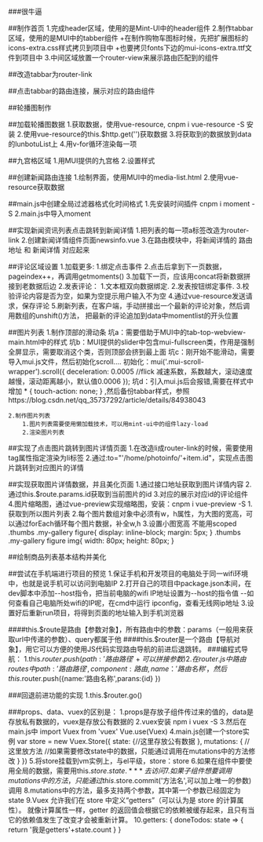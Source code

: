###很牛逼

##制作首页
1.完成header区域，使用的是Mint-UI中的header组件
2.制作tabbar区域，使用的是MUI中的tabber组件
	+在制作购物车图标时候，先把扩展图标的icons-extra.css样式拷贝到项目中
	+也要拷贝fonts下边的mui-icons-extra.ttf文件到项目中
3.中间区域放置一个router-view来展示路由匹配到的组件

##改造tabbar为router-link

##点击tabbar的路由连接，展示对应的路由组件

##轮播图制作

##加载轮播图数据
1.获取数据，使用vue-resource, cnpm i vue-resource -S  安装
2.使用vue-resource的this.$http.get('')获取数据
3.将获取到的数据放到data的lunbotuList上
4.用v-for循环渲染每一项

##九宫格区域
1.用MUI提供的九宫格
2.设置样式

##创建新闻路由连接
1.绘制界面，使用MUI中的media-list.html
2.使用vue-resource获取数据

##main.js中创建全局过滤器格式化时间格式
1.先安装时间插件 cnpm i moment -S
2.main.js中导入moment

##实现新闻资讯列表点击跳转到新闻详情
1.把列表的每一项a标签改造为router-link
2.创建新闻详情组件页面newsinfo.vue
3.在路由模块中，将新闻详情的	路由地址	和	新闻详情	对应起来

##评论区域设置
	1.加载更多:
		1.绑定点击事件
		2.点击后拿到下一页数据，pageindex++，再调用getmoments()
		3.加载下一页，应该用concat将新数据拼接到老数据后边
	2.发表评论：
		1.文本框双向数据绑定.
		2.发表按钮绑定事件.
		3.校验评论内容是否为空，如果为空提示用户输入不为空
		4.通过vue-resource发送请求，保存评论
		5.刷新列表，在客户端，手动拼接出一个最新的评论对象，然后调用数组的unshift()方法，
			把最新的评论追加到data中momentlist的开头位置
			
			
##图片列表
	1.制作顶部的滑动条
		坑a：需要借助于MUI中的tab-top-webview-main.html中的样式
		坑b：MUI提供的slider中包含mui-fullscreen类，作用是强制全屏显示，需要取消这个类，否则顶部会挤到最上面
		坑c：刚开始不能滑动，需要导入mui.js文件，然后初始化scroll....
				初始化：mui('.mui-scroll-wrapper').scroll({
							deceleration: 0.0005 //flick 减速系数，系数越大，滚动速度越慢，滚动距离越小，默认值0.0006
						});
		坑d：引入mui.js后会报错,需要在样式中增加 * { touch-action: none; } ,然后备份tabbar样式，参照https://blog.csdn.net/qq_35737292/article/details/84938043
			
	2.制作图片列表
		1.图片列表需要使用懒加载技术，可以用mint-ui中的组件lazy-load
		2.渲染图片列表
		
##实现了点击图片跳转到图片详情页面
	1.在改造li成router-link的时候，需要使用tag属性指定渲染为li标签
	2.通过:to="'/home/photoinfo/'+item.id"，实现点击图片跳转到对应图片的详情
	
##实现获取图片详情数据，并且美化页面
	1.通过接口地址获取到图片详情内容
	2.通过this.$route.params.id获取到当前图片的id
	3.对应的展示对应id的评论组件
	4.图片缩略图，通过vue-preview实现缩略图，安装：cnpm i vue-preview -S
		1.获取到所以图片列表
		2.每个图片数组对象中必须有w，h属性，为大图的宽高，可以通过forEach循环每个图片数据，补全w,h
		3.设置小图宽高 不能用scoped
			.thumbs .my-gallery figure{
				display: inline-block;
				margin: 5px;
			}
			 .thumbs .my-gallery figure img{
				width: 80px;
				height: 80px;
			}

##绘制商品列表基本结构并美化










##尝试在手机端进行项目的预览
1.保证手机和开发项目的电脑处于同一wifi环境中，也就是说手机可以访问到电脑IP
2.打开自己的项目中package.json本间，在dev脚本中添加--host指令，把当前电脑的wifi IP地址设置为--host的指令值
	--如何查看自己电脑所处wifi的IP呢，在cmd中运行 ipconfig，查看无线网ip地址
3.设置好后重新run项目，将得到页面的地址输入到手机浏览器




####this.$route是路由【参数对象】，所有路由中的参数：params（一般用来获取url中传递的参数）、query都属于他
####this.$router是一个路由【导航对象】，用它可以方便的使用JS代码实现路由导航的前进后退跳转。
###编程式导航：
1.this.$router.push({path:'路由路径'+可以拼接参数})
2.在router.js中路由routes中{path:'路由路径',component:路由,name：'路由名称'}，然后this.$router.push({name:'路由名称',parans:{id} })


###回退前进功能的实现
1.this.$router.go()


###props、data、vuex的区别是：
	1.props是存放子组件传过来的值的，data是存放私有数据的，vuex是存放公有数据的
	2.vuex安装	npm i vuex -S
	3.然后在main.js中 import Vuex from 'vuex'
					 Vue.use(Vuex)
	4.main.js创建一个store实例
		var store = new Vuex.Store({
  			state: {//这里存放公有数据
  			},
  			mutations: {
  			//这里放方法
  			//如果需要修改state中的数据，只能通过调用在mutations中的方法修改
  			}
		})
	5.将store挂载到vm实例上，与el平级，store：store
	6.如果在组件中要使用全局的数据，需要用this.$store.state.***去访问
	7.如果子组件想要调用mutations中的方法，只能通过this.$store.commit('方法名',可以加上唯一的参数)调用
	8.mutations中的方法，最多支持两个参数，其中第一个参数已经固定为state
	9.Vuex 允许我们在 store 中定义“getters”（可以认为是 store 的计算属性）。
		就像计算属性一样，getter 的返回值会根据它的依赖被缓存起来，且只有当它的依赖值发生了改变才会被重新计算。
	10.getters: {
    		doneTodos: state => {
      		return '我是getters'+state.count
    		}
  		}
